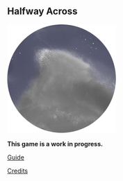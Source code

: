 ## Halfway Across
![Guide](resources/images/icon.png)

**This game is a work in progress.**

[Guide](docs/guide.md)

[Credits](docs/credits.md)
